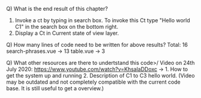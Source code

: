Q) What is the end result of this chapter?

1. Invoke a ct by typing in search box. To invoke this Ct type "Hello world C1" in the search box on the bottom right.
2. Display a Ct in Current state of view layer.

Q) How many lines of code need to be written for above results?
Total: 16
search-phrases.vue -> 13
table.vue -> 3

Q) What other resources are there to undertstand this code>/
Video on 24th July 2020: https://www.youtube.com/watch?v=KhsalaDDoxc -> 1. How to get the system up and running 2. Description of C1 to C3 hello world.
(Video may be outdated and not completely compatible with the current code base. It is still useful to get a overview.)
